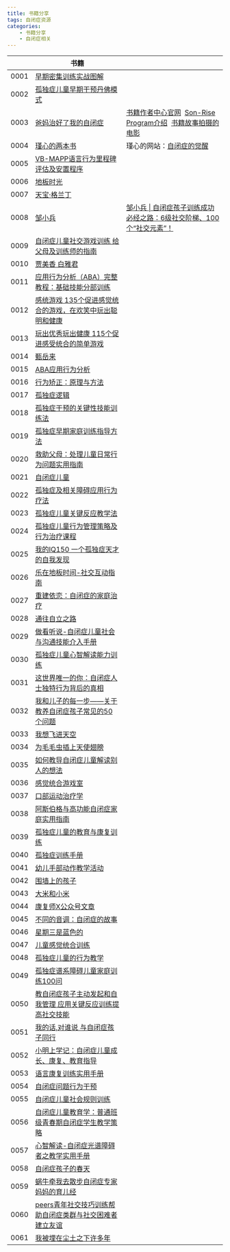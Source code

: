 ```yaml
---
title: 书籍分享
tags: 自闭症资源
categories:
    - 书籍分享
    - 自闭症相关
---
```


|      | 书籍                                                                                                                       |                                                                                                                                                                                     |
| ---- | ------------------------------------------------------------------------------------------------------------------------ | ----------------------------------------------------------------------------------------------------------------------------------------------------------------------------------- |
| 0001 | [早期密集训练实战图解](https://cloud.189.cn/web/share?code=ziYV3eVra6vi%EF%BC%88%E8%AE%BF%E9%97%AE%E7%A0%81%EF%BC%9Abdn8%EF%BC%89) |                                                                                                                                                                                     |
| 0002 | [孤独症儿童早期干预丹佛模式](https://cloud.189.cn/web/share?code=IvU3y2mmqQNn（访问码：3fs9）)                                              |                                                                                                                                                                                     |
| 0003 | [爸妈治好了我的自闭症](https://cloud.189.cn/web/share?code=aAR7JjIBJ3Mf（访问码：kq1l）)                                                 | [书籍作者中心官网](https://autismtreatmentcenter.org/)  [Son-Rise Program介绍](https://www.bilibili.com/list/232968194?sid=2881575)  [书籍故事拍摄的电影](https://www.bilibili.com/video/BV1Ue4y1R74g) |
| 0004 | [瑾心的两本书](https://cloud.189.cn/web/share?code=NZ32iaJJf6Ff（访问码：2hz0）)                                                     | 瑾心的网站：[自闭症的觉醒](https://www.autismawakening.org/)                                                                                                                                    |
| 0005 | [VB-MAPP语言行为里程碑评估及安置程序](https://cloud.189.cn/web/share?code=aAjEveQJR7jy（访问码：8ip1）)                                      |                                                                                                                                                                                     |
| 0006 | [地板时光](https://cloud.189.cn/web/share?code=yMzUfmbm6ziy（访问码：ox9i）)                                                       |                                                                                                                                                                                     |
| 0007 | [天宝·格兰丁](https://cloud.189.cn/web/share?code=juUnAbYVnaQj（访问码：jo4i）)                                                     |                                                                                                                                                                                     |
| 0008 | [邹小兵](https://cloud.189.cn/web/share?code=mqUFvaVFRB73（访问码：0zgv）)                                                        | [邹小兵 \| 自闭症孩子训练成功必经之路：6级社交阶梯、100个“社交元素”！](https://mp.weixin.qq.com/s/l2Ysu_vL9fS1uaVdmigVyg)                                                                                        |
| 0009 | [自闭症儿童社交游戏训练 给父母及训练师的指南](https://cloud.189.cn/web/share?code=UZJJr232aeU3（访问码：kl7f）)                                     |                                                                                                                                                                                     |
| 0010 | [贾美香 白雅君](https://cloud.189.cn/web/share?code=3iiuMjAruIV3（访问码：qqu9）)                                                    |                                                                                                                                                                                     |
| 0011 | [应用行为分析（ABA）完整教程：基础技能分部训练](https://cloud.189.cn/web/share?code=j6VzeqFnINNr（访问码：rrt9）)                                   |                                                                                                                                                                                     |
| 0012 | [感统游戏 135个促进感觉统合的游戏，在欢笑中玩出聪明和健康](https://cloud.189.cn/web/share?code=YvYJRj6R3IN3（访问码：7ody）)                             |                                                                                                                                                                                     |
| 0013 | [玩出优秀玩出健康 115个促进感受统合的简单游戏](https://cloud.189.cn/web/share?code=MVJfq2EzYNR3（访问码：1fq4）)                                   |                                                                                                                                                                                     |
| 0014 | [甄岳来](https://cloud.189.cn/web/share?code=YJ3y6nMVZrUf（访问码：ca5s）)                                                        |                                                                                                                                                                                     |
| 0015 | [ABA应用行为分析](https://cloud.189.cn/web/share?code=m6Rvma26ZzEz（访问码：9qxa）)                                                  |                                                                                                                                                                                     |
| 0016 | [行为矫正：原理与方法](https://cloud.189.cn/web/share?code=mimaqi2Yfq2m（访问码：wl3z）)                                                 |                                                                                                                                                                                     |
| 0017 | [孤独症逻辑](https://cloud.189.cn/web/share?code=i26vI3fUZnA3（访问码：5xu7）)                                                      |                                                                                                                                                                                     |
| 0018 | [孤独症干预的关键性技能训练法](https://cloud.189.cn/web/share?code=Rn2maaYRn6fm（访问码：vju1）)                                             |                                                                                                                                                                                     |
| 0019 | [孤独症早期家庭训练指导方法](https://cloud.189.cn/web/share?code=FvIJ3qeEj22e（访问码：0fze）)                                              |                                                                                                                                                                                     |
| 0020 | [救助父母：处理儿童日常行为问题实用指南](https://cloud.189.cn/web/share?code=YnYziyRry6ze（访问码：xss2）)                                        |                                                                                                                                                                                     |
| 0021 | [自闭症儿童](https://cloud.189.cn/web/share?code=b6fUbu6bAz2e（访问码：8zfx）)                                                      |                                                                                                                                                                                     |
| 0022 | [孤独症及相关障碍应用行为疗法](https://cloud.189.cn/web/share?code=mq6zueZzMj63（访问码：5hcj）)                                             |                                                                                                                                                                                     |
| 0023 | [孤独症儿童关键反应教学法](https://cloud.189.cn/web/share?code=YnIFNrEZNFZn（访问码：pqh7）)                                               |                                                                                                                                                                                     |
| 0024 | [孤独症儿童行为管理策略及行为治疗课程](https://cloud.189.cn/web/share?code=3QFryqmYBv6r（访问码：v9oo）)                                         |                                                                                                                                                                                     |
| 0025 | [我的IQ150 一个孤独症天才的自我发现](https://cloud.189.cn/web/share?code=3UfANjQraMni（访问码：mf2v）)                                       |                                                                                                                                                                                     |
| 0026 | [乐在地板时间-社交互动指南](https://cloud.189.cn/web/share?code=J32AVjmmAzI3（访问码：lck3）)                                              |                                                                                                                                                                                     |
| 0027 | [重建依恋：自闭症的家庭治疗](https://cloud.189.cn/web/share?code=JjieAz22yyya（访问码：r7pq）)                                              |                                                                                                                                                                                     |
| 0028 | [通往自立之路](https://cloud.189.cn/web/share?code=bEVZR3queANn（访问码：3l1l）)                                                     |                                                                                                                                                                                     |
| 0029 | [做看听说-自闭症儿童社会与沟通技能介入手册](https://cloud.189.cn/web/share?code=aE7Bn26JJb6v（访问码：u1ym）)                                      |                                                                                                                                                                                     |
| 0030 | [孤独症儿童心智解读能力训练](https://cloud.189.cn/web/share?code=eAnEFzIVb6B3（访问码：3ltu）)                                              |                                                                                                                                                                                     |
| 0031 | [这世界唯一的你：自闭症人士独特行为背后的真相](https://cloud.189.cn/web/share?code=AnQbM3FjaE7r（访问码：7msq）)                                     |                                                                                                                                                                                     |
| 0032 | [我和儿子的每一步——关于教养自闭症孩子常见的50个问题](https://cloud.189.cn/web/share?code=U3mQz2vQN3um（访问码：ul4l）)                                |                                                                                                                                                                                     |
| 0033 | [我想飞进天空](https://cloud.189.cn/web/share?code=26jy2eZNrQVz（访问码：za5q）)                                                     |                                                                                                                                                                                     |
| 0034 | [为毛毛虫插上天使翅膀](https://cloud.189.cn/web/share?code=uquYvyeyuyu2（访问码：z5wb）)                                                 |                                                                                                                                                                                     |
| 0035 | [如何教导自闭症儿童解读别人的想法](https://cloud.189.cn/web/share?code=qYziqeuUfAf2（访问码：au3v）)                                           |                                                                                                                                                                                     |
| 0036 | [感觉统合游戏室](https://cloud.189.cn/web/share?code=eeMFzybqm2Mj（访问码：8jqn）)                                                    |                                                                                                                                                                                     |
| 0037 | [口部运动治疗学](https://cloud.189.cn/web/share?code=6B7FVvYzyU3e（访问码：t1to）)                                                    |                                                                                                                                                                                     |
| 0038 | [阿斯伯格与高功能自闭症家庭实用指南](https://cloud.189.cn/web/share?code=vMNveyj6numm（访问码：5rkd）)                                          |                                                                                                                                                                                     |
| 0039 | [孤独症儿童的教育与康复训练](https://cloud.189.cn/web/share?code=vIJZzu6RrQNr（访问码：2rky）)                                              |                                                                                                                                                                                     |
| 0040 | [孤独症训练手册](https://cloud.189.cn/web/share?code=6faqieZZveem（访问码：99ha）)                                                    |                                                                                                                                                                                     |
| 0041 | [幼儿手部动作教学活动](https://cloud.189.cn/web/share?code=VfuMFjyYBFfq（访问码：blq2）)                                                 |                                                                                                                                                                                     |
| 0042 | [围墙上的孩子](https://cloud.189.cn/web/share?code=qAnueeUZfuuq（访问码：xpz2）)                                                     |                                                                                                                                                                                     |
| 0043 | [大米和小米](https://cloud.189.cn/web/share?code=ZNjiii6nuMru（访问码：3ffu）)                                                      |                                                                                                                                                                                     |
| 0044 | [康复师X公众号文章](https://cloud.189.cn/web/share?code=QVbmMrIvaEz2（访问码：ny7q）)                                                  |                                                                                                                                                                                     |
| 0045 | [不同的音调：自闭症的故事](https://cloud.189.cn/web/share?code=i2eiyyRnaIR3（访问码：um8r）)                                               |                                                                                                                                                                                     |
| 0046 | [星期三是蓝色的](https://cloud.189.cn/web/share?code=YFRneejm6Znm（访问码：6j0r）)                                                    |                                                                                                                                                                                     |
| 0047 | [儿童感觉统合训练](https://cloud.189.cn/web/share?code=VRBvmyfuu22u（访问码：j0of）)                                                   |                                                                                                                                                                                     |
| 0048 | [孤独症儿童的行为教学](https://cloud.189.cn/web/share?code=yemmy2IVbAni（访问码：6ioa）)                                                 |                                                                                                                                                                                     |
| 0049 | [孤独症谱系障碍儿童家庭训练100问](https://cloud.189.cn/web/share?code=BBnMZnAf6N3i（访问码：q8h4）)                                          |                                                                                                                                                                                     |
| 0050 | [教自闭症孩子主动发起和自我管理 应用关键反应训练提高社交技能](https://cloud.189.cn/web/share?code=6Bvi6z2MZFVf（访问码：0rys）)                             |                                                                                                                                                                                     |
| 0051 | [我的话,对谁说 与自闭症孩子同行](https://cloud.189.cn/web/share?code=j6FFVbY32QJz（访问码：bj7w）)                                           |                                                                                                                                                                                     |
| 0052 | [小明上学记：自闭症儿童成长、康复、教育指导](https://cloud.189.cn/web/share?code=n2uU73MvqA3y（访问码：5m7n）)                                      |                                                                                                                                                                                     |
| 0053 | [语言康复训练实用手册](https://cloud.189.cn/web/share?code=FbmMbqF7ZJfq（访问码：82ew）)                                                 |                                                                                                                                                                                     |
| 0054 | [自闭症问题行为干预](https://cloud.189.cn/web/share?code=ABFFFfvuaUNj（访问码：6zt9）)                                                  |                                                                                                                                                                                     |
| 0055 | [自闭症儿童社会规则训练](https://cloud.189.cn/web/share?code=zyqqY3iium2m（访问码：rue1）)                                                |                                                                                                                                                                                     |
| 0056 | [自闭症儿童教育学：普通班级青春期自闭症学生教学策略](https://cloud.189.cn/web/share?code=EjYNreYfUjYz（访问码：ae8e）)                                  |                                                                                                                                                                                     |
| 0057 | [心智解读-自闭症光谱障碍者之教学实用手册](https://cloud.189.cn/web/share?code=fi6BNrZvUbqq（访问码：byc0）)                                       |                                                                                                                                                                                     |
| 0058 | [自闭症孩子的春天](https://cloud.189.cn/web/share?code=emeM3aFVFZNf（访问码：ny8w）)                                                   |                                                                                                                                                                                     |
| 0059 | [蜗牛牵我去散步自闭症专家妈妈的育儿经](https://cloud.189.cn/web/share?code=bEFb2ibIzAFb（访问码：2vvv）)                                         |                                                                                                                                                                                     |
| 0060 | [peers青年社交技巧训练帮助自闭症类群与社交困难者建立友谊](https://cloud.189.cn/web/share?code=AnamaiNZ7JNj（访问码：ny73）)                             |                                                                                                                                                                                     |
| 0061 | [我被埋在尘土之下许多年](https://cloud.189.cn/web/share?code=viMjQreYJbya（访问码：xp2k）)                                                |                                                                                                                                                                                     |